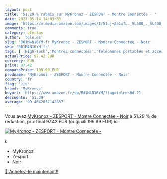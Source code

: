 ```yaml
---
layout: post
title: '51.29 % rabais sur MyKronoz - ZESPORT - Montre Connectée - '
date: 2021-05-14 14:03:33
image: 'https://m.media-amazon.com/images/I/51uj+Aa1wfL._SL500_._SL400_.jpg'
comments: true
category: ofertas
author: 'tole.es'
slug: 'B01M4N16YM-fr MyKronoz - ZESPORT - Montre Connectée - Noir'
sku: 'B01M4N16YM-fr'
tags: [ 'High-Tech','Montres connectées','Téléphones portables et accessoires','mykronoz', ]
actualPrice: 97.42 EUR
currency: EUR
price: 97.42
comparePrice: 199.99 EUR
prodname: 'MyKronoz - ZESPORT - Montre Connectée - Noir'
country: 'fr'
flag: '🇫🇷'
brand: 'MyKronoz'
buyurl: 'https://www.amazon.fr/dp/B01M4N16YM/?tag=tolees0d-21'
descuento: '51.29'
average: '99.4642857142857'
---
```


Vous avez [MyKronoz - ZESPORT - Montre Connectée - Noir](https://www.amazon.fr/dp/B01M4N16YM/?tag=tolees0d-21)  à  51.29 % de réduction, prix final  97.42 EUR (original: 199.99 EUR) ici:

[![MyKronoz - ZESPORT - Montre Connectée - ](https://m.media-amazon.com/images/I/51uj+Aa1wfL._SL500_._SL400_.jpg)](https://www.amazon.fr/dp/B01M4N16YM/?tag=tolees0d-21)

ℹ️:

- MyKronoz
- Zesport
- Noir

[🛒 Achetez-le maintenant!!](https://www.amazon.fr/dp/B01M4N16YM/?tag=tolees0d-21)

